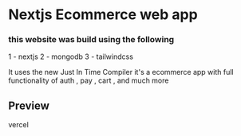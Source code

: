 # Nextjs Ecommerce web app

### this website was build using the following

1 - nextjs 2 - mongodb 3 - tailwindcss

It uses the new Just In Time Compiler it's a ecommerce app with full
functionality of auth , pay , cart , and much more

## Preview

vercel
